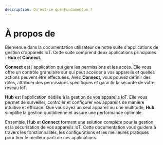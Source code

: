 ```yaml
---
description: Qu'est-ce que Fundamentum ?
---
```


# À propos de

Bienvenue dans la documentation utilisateur de notre suite d'applications de gestion d'appareils IoT. Cette suite comprend deux applications principales : **Hub** et **Connect**.

**Connect** est l'application qui gère les permissions et les accès. Elle vous offre un contrôle granulaire sur qui peut accéder à vos appareils et quelles actions peuvent être effectuées. Avec **Connect**, vous pouvez définir des rôles, attribuer des permissions spécifiques et garantir la sécurité de votre réseau IoT.

**Hub** est l'application dédiée à la gestion de vos appareils IoT. Elle vous permet de surveiller, contrôler et configurer vos appareils de manière intuitive et efficace. Que vous ayez un seul appareil ou une multitude, **Hub** simplifie la gestion quotidienne et assure une performance optimale.

Ensemble, **Hub** et **Connect** forment une solution complète pour la gestion et la sécurisation de vos appareils IoT. Cette documentation vous guidera à travers les fonctionnalités, les configurations et les meilleures pratiques pour tirer le meilleur parti de ces applications.
